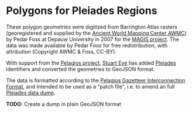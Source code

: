 # Polygons for Pleiades Regions

These polygon geometries were digitized from Barrington Atlas rasters (georegistered and supplied by the
[Ancient World Mapping Center AWMC](http://awmc.unc.edu/)) by Pedar Foss at Depauw University in 2007 for the
[MAGIS project](http://cgma.depauw.edu/MAGIS/). The data was made available by Pedar Foos for free redistribution,
with attribution (Copyright AWMC & Foss, CC-BY).

With support from the [Pelagios project](http://pelagios-project.blogspot.co.uk), [Stuart Eve](http://www.dead-mens-eyes.org/) 
has added [Pleiades](http://pleiades.stoa.org) identifiers and converted the geometries to GeoJSON format.

The data is formatted according to the [Pelagios Gazetteer Interconnection Format](https://github.com/pelagios/pelagios-cookbook/wiki/Pelagios-Gazetteer-Interconnection-Format),
and intended to be used as a "patch file", i.e. to amend an full [Pleiades data dump](http://pleiades.stoa.org/downloads).

__TODO:__ Create a dump in plain GeoJSON format


